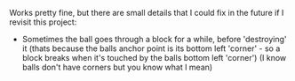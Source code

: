 Works pretty fine, but there are small details that I could fix in the future if I revisit this project:
- Sometimes the ball goes through a block for a while, before 'destroying' it (thats because the balls anchor point is its bottom left 'corner' - so a block breaks when it's touched by the balls bottom left 'corner') (I know balls don't have corners but you know what I mean)
